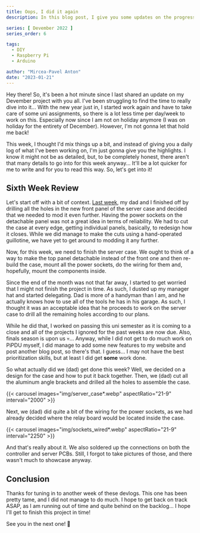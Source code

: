 ```yaml
---
title: Oops, I did it again
description: In this blog post, I give you some updates on the progress I made in the sixth week of my Devember 2022 Project.

series: [ Devember 2022 ]
series_order: 6

tags:
  - DIY
  - Raspberry Pi
  - Arduino

author: "Mircea-Pavel Anton"
date: "2023-01-21"
---
```


Hey there! So, it's been a hot minute since I last shared an update on my Devember project with you all. I've been struggling to find the time to really dive into it... With the new year just in, I started work again and have to take care of some uni assignments, so there is a lot less time per day/week to work on this. Especially now since I am not on holiday anymore (I was on holiday for the entirety of December). However, I'm not gonna let that hold me back!

This week, I thought I'd mix things up a bit, and instead of giving you a daily log of what I've been working on, I'm just gonna give you the highlights. I know it might not be as detailed, but, to be completely honest, there aren't that many details to go into for this week anyway... It'll be a lot quicker for me to write and for you to read this way. So, let's get into it!

## Sixth Week Review

Let's start off with a bit of context. [Last week](../2023-01-12-devember-devlog-5), my dad and I finished off by drilling all the holes in the new front panel of the server case and decided that we needed to mod it even further. Having the power sockets on the detachable panel was not a great idea in terms of reliability. We had to cut the case at every edge, getting individual panels, basically, to redesign how it closes. While we did manage to make the cuts using a hand-operated guillotine, we have yet to get around to modding it any further.

Now, for this week, we need to finish the server case. We ought to think of a way to make the top panel detachable instead of the front one and then re-build the case, mount all the power sockets, do the wiring for them and, hopefully, mount the components inside.

Since the end of the month was not that far away, I started to get worried that I might not finish the project in time. As such, I dusted up my manager hat and started delegating. Dad is more of a handyman than I am, and he actually knows how to use all of the tools he has in his garage. As such, I thought it was an acceptable idea that he proceeds to work on the server case to drill all the remaining holes according to our plans.

While he did that, I worked on passing this uni semester as it is coming to a close and all of the projects I ignored for the past weeks are now due. Also, finals season is upon us 💀... Anyway, while I did not get to do much work on PiPDU myself, I did manage to add some new features to my website and post another blog post, so there's that. I guess... I may not have the best prioritization skills, but at least I did get **some** work done.

So what actually did we (dad) get done this week? Well, we decided on a design for the case and how to put it back together. Then, we (dad) cut all the aluminum angle brackets and drilled all the holes to assemble the case.

{{< carousel images="img/server_case*.webp" aspectRatio="21-9" interval="2000" >}}

Next, we (dad) did quite a bit of the wiring for the power sockets, as we had already decided where the relay board would be located inside the case.

{{< carousel images="img/sockets_wired*.webp" aspectRatio="21-9" interval="2250" >}}

And that's really about it. We also soldered up the connections on both the controller and server PCBs. Still, I forgot to take pictures of those, and there wasn't much to showcase anyway.

## Conclusion

Thanks for tuning in to another week of these devlogs. This one has been pretty tame, and I did not manage to do much. I hope to get back on track ASAP, as I am running out of time and quite behind on the backlog... I hope I'll get to finish this project in time!

See you in the next one! 👋
